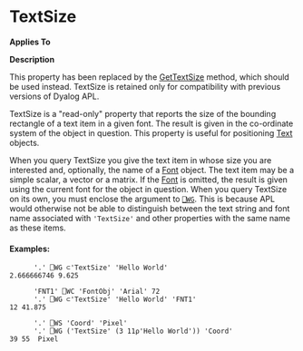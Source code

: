 




<h1 class="heading"><span class="name">TextSize</span></h1>

**Applies To**


**Description**


This property has been replaced by the [GetTextSize](./gettextsize.md) method, which should be used instead. TextSize is retained only for compatibility with previous versions of Dyalog APL.


TextSize is a "read-only" property that reports the size of the bounding rectangle of a text item in a given font. The result is given in the co-ordinate system of the object in question. This property is useful for positioning [Text](./text.md) objects.


When you query TextSize you give the text item in whose size you are interested and, optionally, the name of a [Font](./font.md) object. The text item may be a simple scalar, a vector or a matrix. If the [Font](./font.md) is omitted, the result is given using the current font for the object in question. When you query TextSize on its own, you must enclose the argument to [`⎕WG`](../../Language/System%20Functions/wg.htm). This is because APL would otherwise not be able to distinguish between the text string and font name associated with `'TextSize'` and other properties with the same name as these items.

#### Examples:
```apl
      '.' ⎕WG ⊂'TextSize' 'Hello World'
2.666666746 9.625

      'FNT1' ⎕WC 'FontObj' 'Arial' 72
      '.' ⎕WG ⊂'TextSize' 'Hello World' 'FNT1'
12 41.875

      '.' ⎕WS 'Coord' 'Pixel'
      '.' ⎕WG ('TextSize' (3 11⍴'Hello World')) 'Coord'
39 55  Pixel
```



